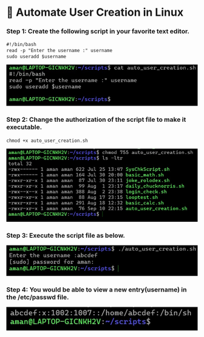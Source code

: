 # :minidisc: Automate User Creation in Linux
### Step 1: Create the following script in your favorite text editor.
```
#!/bin/bash
read -p "Enter the username :" username
sudo useradd $username
```
![](https://github.com/amancs1422/Practice_Shell_Scripting/blob/46af95a6ef5870a478441192d0f6ac1b01a082d1/Images/Auto_User_Creation1.jpg)
### Step 2: Change the authorization of the script file to make it executable.
```
chmod +x auto_user_creation.sh
```
![](https://github.com/amancs1422/Practice_Shell_Scripting/blob/01130e5c448955e096ca73d4bd5411e1c4f46422/Images/Auto_User_Creation2.jpg)
### Step 3: Execute the script file as below.
![](https://github.com/amancs1422/Practice_Shell_Scripting/blob/bd84536e6ff63fc5db2becd2400791498762a9c7/Images/Auto_User_Creation3.jpg)
### Step 4: You would be able to view a new entry(username) in the /etc/passwd file.
![](https://github.com/amancs1422/Practice_Shell_Scripting/blob/bd84536e6ff63fc5db2becd2400791498762a9c7/Images/Auto_User_Creation4.jpg)
